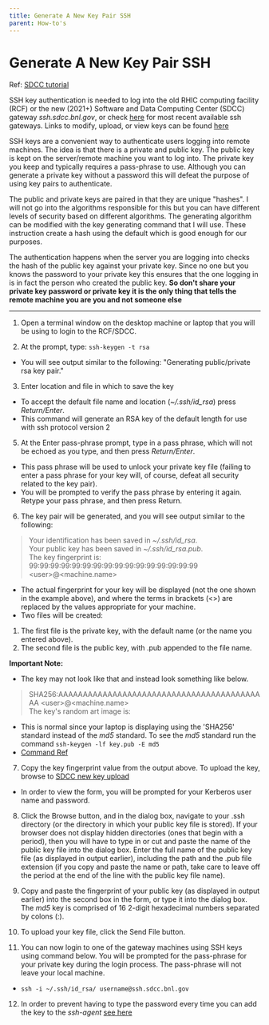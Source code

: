 ```yaml
---
title: Generate A New Key Pair SSH
parent: How-to's
---
```


Generate A New Key Pair SSH
===========================

Ref: [SDCC tutorial](https://www.sdcc.bnl.gov/information/ssh/generate-ssh-key-pairs)

SSH key authentication is needed to log into the old RHIC computing facility (RCF) or the new (2021+) Software and Data Computing Center (SDCC) gateway *ssh.sdcc.bnl.gov*, or check [here](https://www.sdcc.bnl.gov/information/ssh/ssh-gateways) for most recent available ssh gateways. Links to modify, upload, or view keys can be found [here](https://www.sdcc.bnl.gov/information/ssh/ssh-key-utilities)

SSH keys are a convenient way to authenticate users logging into remote machines.  The idea is that there is a private and public key.  The public key is kept on the server/remote machine you want to log into.  The private key you keep and typically requires a pass-phrase to use.  Although you can generate a private key without a password this will defeat the purpose of using key pairs to authenticate.

The public and private keys are paired in that they are unique "hashes".  I will not go into the algorithms responsible for this but you can have different levels of security based on different algorithms.  The generating algorithm can be modified with the key generating command that I will use.  These instruction create a hash using the default which is good enough for our purposes.

The authentication happens when the server you are logging into checks the hash of the public key against your private key.  Since no one but you knows the password to your private key this ensures that the one logging in is in fact the person who created the public key.
**So don't share your private key password or private key it is the only thing that tells the remote machine you are you and not someone else**

-----------------------------------------------------------

1. Open a terminal window  on the desktop machine or laptop that you will be using to login to the RCF/SDCC.

2. At the prompt, type: `ssh-keygen -t rsa`
 - You will see output similar to the following: "Generating public/private rsa key pair."

3. Enter location and file in which to save the key
 - To accept the default file name and location (*~/.ssh/id_rsa*) press *Return/Enter*.
 - This command will generate an RSA key of the default length for use with ssh protocol version 2

5. At the Enter pass-phrase prompt, type in a pass phrase, which will not be echoed as you type, and then press *Return/Enter*.
 - This pass phrase will be used to unlock your private key file (failing to enter a pass phrase for your key will, of course, defeat all security related to the key pair).
 - You will be prompted to verify the pass phrase by entering it again. Retype your pass phrase, and then press Return.

6.  <a name="KeyFingerprint"></a>The key pair will be generated, and you will see output similar to the following:
 > Your identification has been saved in *~/.ssh/id_rsa*.  
 > Your public key has been saved in *~/.ssh/id_rsa.pub*.  
 > The key fingerprint is: 99:99:99:99:99:99:99:99:99:99:99:99:99:99:99:99 \<user\>@\<machine.name\> 
 - The actual fingerprint for your key will be displayed (not the one shown in the example above), and where the terms in brackets (<>) are replaced by the values appropriate for your machine.
 - Two files will be created:
  1. The first file is the private key, with the default name (or the name you entered above).
  2. The second file is the public key, with .pub appended to the file name.

 **Important Note:**
 - The key may not look like that and instead look something like below.
  > SHA256:AAAAAAAAAAAAAAAAAAAAAAAAAAAAAAAAAAAAAAAAAAA \<user\>@\<machine.name\>  
  > The key's random art image is:  
  >
 - This is normal since your laptop is displaying using the 'SHA256' standard instead of the *md5* standard.  To see the *md5* standard run the command `ssh-keygen -lf key.pub -E md5`
  - [Command Ref](https://superuser.com/questions/929566/sha256-ssh-fingerprint-given-by-the-client-but-only-md5-fingerprint-known-for-se) 

7. Copy the key fingerprint value from the output above.  To upload the key, browse to [SDCC new key upload](https://web.racf.bnl.gov/Facility/SshKeys/UploadSshKey.php)
 - In order to view the form, you will be prompted for your Kerberos user name and password.

8. Click the Browse button, and in the dialog box, navigate to your .ssh directory (or the directory in which your public key file is stored).  If your browser does not display hidden directories (ones that begin with a period), then you will have to type in or cut and paste the name of the public key file into the dialog box. Enter the full name of the public key file (as displayed in output earlier), including the path and the .pub file extension (if you copy and paste the name or path, take care to leave off the period at the end of the line with the public key file name).

9. Copy and paste the fingerprint of your public key (as displayed in output earlier) into the second box in the form, or type it into the dialog box. The *md5* key is comprised of 16 2-digit hexadecimal numbers separated by colons (:).

10. To upload your key file, click the Send File button.

11. You can now login to one of the gateway machines using SSH keys using command below. You will be prompted for the pass-phrase for your private key during the login process. The pass-phrase will not leave your local machine.
 - `ssh -i ~/.ssh/id_rsa/ username@ssh.sdcc.bnl.gov`
 
12. In order to prevent having to type the password every time you can add the key to the *ssh-agent*  [see here](ssh_agent.md)